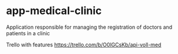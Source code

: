 # app-medical-clinic
Application responsible for managing the registration of doctors and patients in a clinic

Trello with features
https://trello.com/b/O0lGCsKb/api-voll-med

